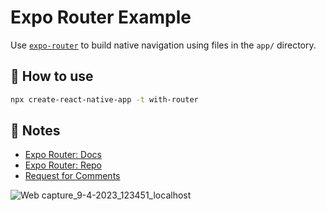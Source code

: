 # Expo Router Example

Use [`expo-router`](https://expo.github.io/router) to build native navigation using files in the `app/` directory.

## 🚀 How to use

```sh
npx create-react-native-app -t with-router
```

## 📝 Notes

- [Expo Router: Docs](https://expo.github.io/router)
- [Expo Router: Repo](https://github.com/expo/router)
- [Request for Comments](https://github.com/expo/router/discussions/1)


![Web capture_9-4-2023_123451_localhost](https://user-images.githubusercontent.com/111018323/230770610-da82547f-d0d0-4d6f-b49d-b73754ee3989.jpeg)
